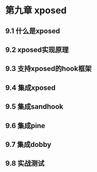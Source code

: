 # 第九章 xposed

## 9.1 什么是xposed



## 9.2 xposed实现原理



## 9.3 支持xposed的hook框架



## 9.4 集成xposed



## 9.5 集成sandhook



## 9.6 集成pine



## 9.7 集成dobby



## 9.8 实战测试



